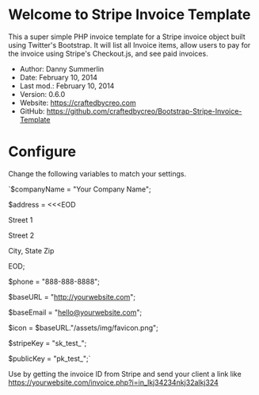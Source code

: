 Welcome to Stripe Invoice Template
==================================
This a super simple PHP invoice template for a Stripe invoice object built using Twitter's Bootstrap. It will list all Invoice items, allow users to pay for the invoice using Stripe's Checkout.js, and see paid invoices.


* Author:    Danny Summerlin
* Date:      February 10, 2014
* Last mod.: February 10, 2014
* Version:   0.6.0
* Website:   <https://craftedbycreo.com>
* GitHub:    <https://github.com/craftedbycreo/Bootstrap-Stripe-Invoice-Template>


Configure 
=========

Change the following variables to match your settings.

`$companyName = "Your Company Name";

$address = <<<EOD

Street 1<br>

Street 2<br>

City, State Zip<br>

EOD;

$phone = "888-888-8888";

$baseURL = "http://yourwebsite.com";

$baseEmail = "hello@yourwebsite.com";

$icon = $baseURL."/assets/img/favicon.png";

$stripeKey = "sk_test_";

$publicKey = "pk_test_";`

Use by getting the invoice ID from Stripe and send your client a link like https://yourwebsite.com/invoice.php?i=in_lkj34234nkj32alkj324